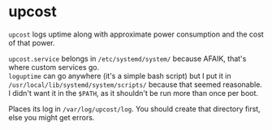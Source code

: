 upcost
=========

`upcost` logs uptime along with approximate power consumption and the cost of
that power.

`upcost.service` belongs in `/etc/systemd/system/` because AFAIK, that's
where custom services go.  
`loguptime` can go anywhere (it's a simple bash script) but I put it in
`/usr/local/lib/systemd/system/scripts/` because that seemed reasonable. I
didn't want it in the `$PATH`, as it shouldn't be run more than once per boot.

Places its log in `/var/log/upcost/log`. You should create that directory
first, else you might get errors.
